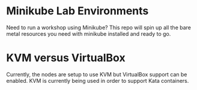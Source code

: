 # Minikube Lab Environments

Need to run a workshop using Minikube? This repo will spin up all the bare metal resources you need with minikube installed and ready to go.

# KVM versus VirtualBox

Currently, the nodes are setup to use KVM but VirtualBox support can be enabled. KVM is currently being used in order to support Kata containers.





